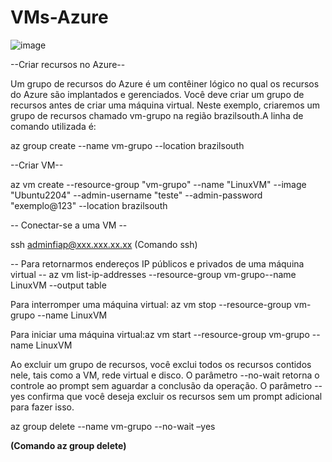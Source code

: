 # VMs-Azure

![image](https://github.com/LincolnGamalier/VMs-Azure/assets/155745584/c6b1c8a7-8069-4e22-89a7-82901bd32fc9)

--Criar recursos no Azure--

Um grupo de recursos do Azure é um contêiner lógico no qual os recursos do Azure são implantados e gerenciados. Você deve criar um grupo de recursos antes de  criar  uma  máquina  virtual.  Neste  exemplo,  criaremos  um  grupo  de  recursos chamado vm-grupo na região brazilsouth.A linha de comando utilizada é: 

az group create --name vm-grupo --location brazilsouth

--Criar VM-- 

az vm create \--resource-group "vm-grupo" \--name "LinuxVM" \--image "Ubuntu2204" \--admin-username "teste" \--admin-password "exemplo@123" \--location brazilsouth

-- Conectar-se a uma VM --

ssh adminfiap@xxx.xxx.xx.xx
(Comando ssh)

-- Para  retornarmos endereços  IP  públicos  e  privados  de  uma  máquina  virtual --
az vm list-ip-addresses --resource-group vm-grupo--name LinuxVM --output table

Para interromper uma máquina virtual: az vm stop --resource-group vm-grupo  --name  LinuxVM

Para iniciar uma máquina virtual:az vm start --resource-group vm-grupo --name LinuxVM

Ao excluir um grupo de recursos, você exclui todos os recursos contidos nele, tais  como  a  VM,  rede  virtual  e  disco.  O  parâmetro --no-wait  retorna  o  controle  ao prompt sem aguardar a conclusão da operação. O parâmetro --yes confirma que você deseja excluir os recursos sem um prompt adicional para fazer isso.

az group delete --name vm-grupo --no-wait –yes 

**(Comando  az group delete)**
